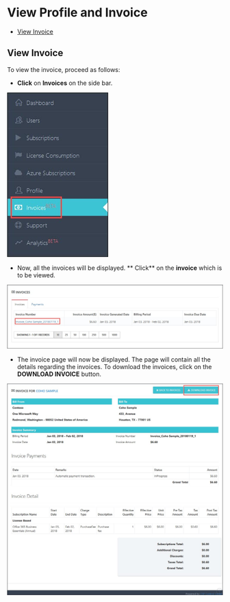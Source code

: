 # View Profile and Invoice

<!-- TOC -->  

* [View Invoice](#view-invoice)   

<!-- TOC -->

## View Invoice  

To view the invoice, proceed as follows:  
* **Click** on **Invoices** on the side bar.  

<img src="/Images/C3-image-26.jpg">  

*  Now, all the invoices will be displayed. ** Click** on the **invoice** which is to be viewed.  

<img src="/Images/C3-image-27.jpg">  

* The invoice page will now be displayed. The page will contain all the details regarding the invoices. To download the invoices, click on the **DOWNLOAD INVOICE** button.  

<img src="/Images/C3-image-28.jpg">  




